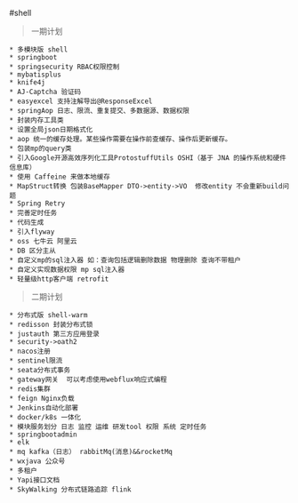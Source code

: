 #shell
    
> 一期计划

    * 多模块版 shell
    * springboot 
    * springsecurity RBAC权限控制
    * mybatisplus
    * knife4j
    * AJ-Captcha 验证码 
    * easyexcel 支持注解导出@ResponseExcel
    * springAop 日志、限流、重复提交、多数据源、数据权限
    * 封装内存工具类
    * 设置全局json日期格式化
    * aop 统一的缓存处理。某些操作需要在操作前查缓存、操作后更新缓存。
    * 包装mp的query类
    * 引入Google开源高效序列化工具ProtostuffUtils OSHI（基于 JNA 的操作系统和硬件信息库）
    * 使用 Caffeine 来做本地缓存
    * MapStruct转换 包装BaseMapper DTO->entity->VO  修改entity 不会重新build问题
    * Spring Retry
    * 完善定时任务
    * 代码生成
    * 引入flyway
    * oss 七牛云 阿里云
    * DB 区分主从 
    * 自定义mp的sql注入器 如：查询包括逻辑删除数据 物理删除 查询不带租户
    * 自定义实现数据权限 mp sql注入器
    * 轻量级http客户端 retrofit
    
> 二期计划

    * 分布式版 shell-warm
    * redisson 封装分布式锁
    * justauth 第三方应用登录
    * security->oath2
    * nacos注册 
    * sentinel限流
    * seata分布式事务
    * gateway网关  可以考虑使用webflux响应式编程
    * redis集群
    * feign Nginx负载
    * Jenkins自动化部署
    * docker/k8s 一体化
    * 模块服务划分 日志 监控 运维 研发tool 权限 系统 定时任务
    * springbootadmin
    * elk
    * mq kafka（日志） rabbitMq(消息)&&rocketMq
    * wxjava 公众号
    * 多租户
    * Yapi接口文档
    * SkyWalking 分布式链路追踪 flink
    
    
